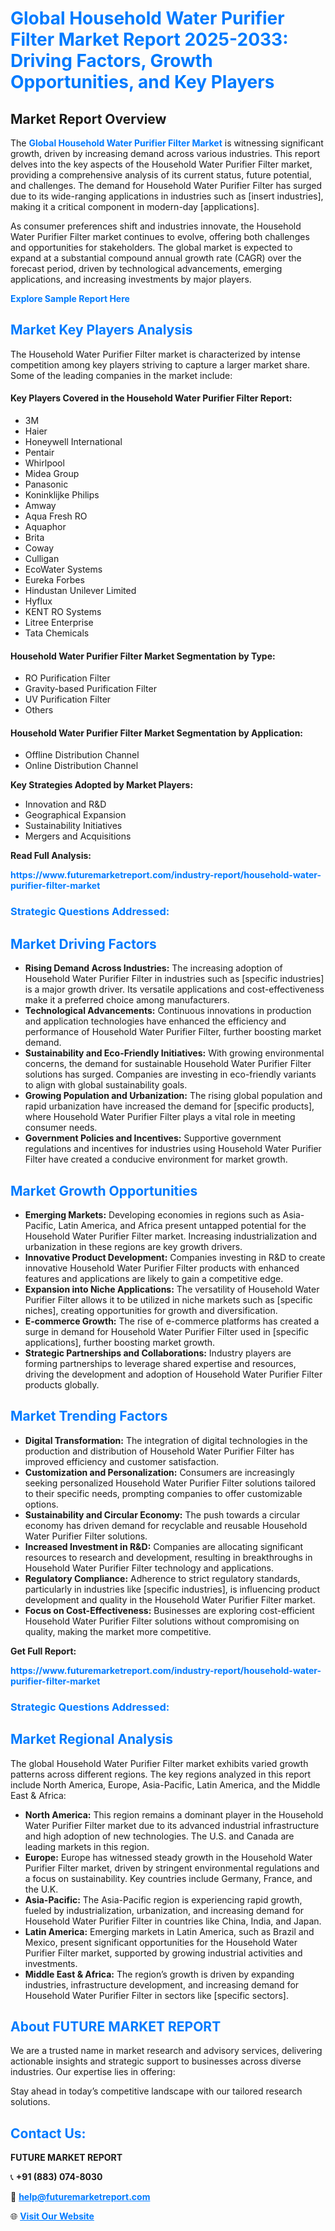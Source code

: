 <h1 style="color: #007BFF;">Global Household Water Purifier Filter Market Report 2025-2033: Driving Factors, Growth Opportunities, and Key Players</h1>

<section id="overview">
<h2>Market Report Overview</h2>
<p>The <a href="https://www.futuremarketreport.com/industry-report/household-water-purifier-filter-market" style="color: #007BFF; text-decoration: none;"><strong>Global Household Water Purifier Filter Market</strong></a> is witnessing significant growth, driven by increasing demand across various industries. This report delves into the key aspects of the Household Water Purifier Filter market, providing a comprehensive analysis of its current status, future potential, and challenges. The demand for Household Water Purifier Filter has surged due to its wide-ranging applications in industries such as [insert industries], making it a critical component in modern-day [applications].</p>
<p>As consumer preferences shift and industries innovate, the Household Water Purifier Filter market continues to evolve, offering both challenges and opportunities for stakeholders. The global market is expected to expand at a substantial compound annual growth rate (CAGR) over the forecast period, driven by technological advancements, emerging applications, and increasing investments by major players.</p>
</section>

<section id="overview">
<p><a href="https://www.futuremarketreport.com/request-sample/reportId=57573" style="color: #007BFF; text-decoration: none;"><strong>Explore Sample Report Here</strong></a></p>
</section>

<section id="key-players">
<h2 style="color: #007BFF;">Market Key Players Analysis</h2>
<p>The Household Water Purifier Filter market is characterized by intense competition among key players striving to capture a larger market share. Some of the leading companies in the market include:</p>
<h4>Key Players Covered in the Household Water Purifier Filter Report:</h4>
<ul><li>3M</li><li>Haier</li><li>Honeywell International</li><li>Pentair</li><li>Whirlpool</li><li>Midea Group</li><li>Panasonic</li><li>Koninklijke Philips</li><li>Amway</li><li>Aqua Fresh RO</li><li>Aquaphor</li><li>Brita</li><li>Coway</li><li>Culligan</li><li>EcoWater Systems</li><li>Eureka Forbes</li><li>Hindustan Unilever Limited</li><li>Hyflux</li><li>KENT RO Systems</li><li>Litree Enterprise</li><li>Tata Chemicals</li></ul>
<h4>Household Water Purifier Filter Market Segmentation by Type:</h4>
<ul><li>RO Purification Filter</li><li>Gravity-based Purification Filter</li><li>UV Purification Filter</li><li>Others</li></ul>

<h4>Household Water Purifier Filter Market Segmentation by Application:</h4>
<ul><li>Offline Distribution Channel</li><li>Online Distribution Channel</li></ul>
<p><strong>Key Strategies Adopted by Market Players:</strong></p>
<ul>
<li>Innovation and R&D</li>
<li>Geographical Expansion</li>
<li>Sustainability Initiatives</li>
<li>Mergers and Acquisitions</li>
</ul>
</section>

<section>
<p><strong>Read Full Analysis: </strong></p><a href="https://www.futuremarketreport.com/industry-report/household-water-purifier-filter-market" style="color: #007BFF; text-decoration: none;"><strong>https://www.futuremarketreport.com/industry-report/household-water-purifier-filter-market</strong></a>
<h3 style="color: #007BFF;">Strategic Questions Addressed:</h3>
</section>

<section id="driving-factors">
<h2 style="color: #007BFF;">Market Driving Factors</h2>
<ul>
<li><strong>Rising Demand Across Industries:</strong> The increasing adoption of Household Water Purifier Filter in industries such as [specific industries] is a major growth driver. Its versatile applications and cost-effectiveness make it a preferred choice among manufacturers.</li>
<li><strong>Technological Advancements:</strong> Continuous innovations in production and application technologies have enhanced the efficiency and performance of Household Water Purifier Filter, further boosting market demand.</li>
<li><strong>Sustainability and Eco-Friendly Initiatives:</strong> With growing environmental concerns, the demand for sustainable Household Water Purifier Filter solutions has surged. Companies are investing in eco-friendly variants to align with global sustainability goals.</li>
<li><strong>Growing Population and Urbanization:</strong> The rising global population and rapid urbanization have increased the demand for [specific products], where Household Water Purifier Filter plays a vital role in meeting consumer needs.</li>
<li><strong>Government Policies and Incentives:</strong> Supportive government regulations and incentives for industries using Household Water Purifier Filter have created a conducive environment for market growth.</li>
</ul>
</section>

<section id="growth-opportunities">
<h2 style="color: #007BFF;">Market Growth Opportunities</h2>
<ul>
<li><strong>Emerging Markets:</strong> Developing economies in regions such as Asia-Pacific, Latin America, and Africa present untapped potential for the Household Water Purifier Filter market. Increasing industrialization and urbanization in these regions are key growth drivers.</li>
<li><strong>Innovative Product Development:</strong> Companies investing in R&D to create innovative Household Water Purifier Filter products with enhanced features and applications are likely to gain a competitive edge.</li>
<li><strong>Expansion into Niche Applications:</strong> The versatility of Household Water Purifier Filter allows it to be utilized in niche markets such as [specific niches], creating opportunities for growth and diversification.</li>
<li><strong>E-commerce Growth:</strong> The rise of e-commerce platforms has created a surge in demand for Household Water Purifier Filter used in [specific applications], further boosting market growth.</li>
<li><strong>Strategic Partnerships and Collaborations:</strong> Industry players are forming partnerships to leverage shared expertise and resources, driving the development and adoption of Household Water Purifier Filter products globally.</li>
</ul>
</section>

<section id="trending-factors">
<h2 style="color: #007BFF;">Market Trending Factors</h2>
<ul>
<li><strong>Digital Transformation:</strong> The integration of digital technologies in the production and distribution of Household Water Purifier Filter has improved efficiency and customer satisfaction.</li>
<li><strong>Customization and Personalization:</strong> Consumers are increasingly seeking personalized Household Water Purifier Filter solutions tailored to their specific needs, prompting companies to offer customizable options.</li>
<li><strong>Sustainability and Circular Economy:</strong> The push towards a circular economy has driven demand for recyclable and reusable Household Water Purifier Filter solutions.</li>
<li><strong>Increased Investment in R&D:</strong> Companies are allocating significant resources to research and development, resulting in breakthroughs in Household Water Purifier Filter technology and applications.</li>
<li><strong>Regulatory Compliance:</strong> Adherence to strict regulatory standards, particularly in industries like [specific industries], is influencing product development and quality in the Household Water Purifier Filter market.</li>
<li><strong>Focus on Cost-Effectiveness:</strong> Businesses are exploring cost-efficient Household Water Purifier Filter solutions without compromising on quality, making the market more competitive.</li>
</ul>
</section>

<section>
<p><strong>Get Full Report: </strong></p><a href="https://www.futuremarketreport.com/industry-report/household-water-purifier-filter-market" style="color: #007BFF; text-decoration: none;"><strong>https://www.futuremarketreport.com/industry-report/household-water-purifier-filter-market</strong></a>
<h3 style="color: #007BFF;">Strategic Questions Addressed:</h3>
</section>


<section id="regional-analysis">
<h2 style="color: #007BFF;">Market Regional Analysis</h2>
<p>The global Household Water Purifier Filter market exhibits varied growth patterns across different regions. The key regions analyzed in this report include North America, Europe, Asia-Pacific, Latin America, and the Middle East & Africa:</p>
<ul>
<li><strong>North America:</strong> This region remains a dominant player in the Household Water Purifier Filter market due to its advanced industrial infrastructure and high adoption of new technologies. The U.S. and Canada are leading markets in this region.</li>
<li><strong>Europe:</strong> Europe has witnessed steady growth in the Household Water Purifier Filter market, driven by stringent environmental regulations and a focus on sustainability. Key countries include Germany, France, and the U.K.</li>
<li><strong>Asia-Pacific:</strong> The Asia-Pacific region is experiencing rapid growth, fueled by industrialization, urbanization, and increasing demand for Household Water Purifier Filter in countries like China, India, and Japan.</li>
<li><strong>Latin America:</strong> Emerging markets in Latin America, such as Brazil and Mexico, present significant opportunities for the Household Water Purifier Filter market, supported by growing industrial activities and investments.</li>
<li><strong>Middle East & Africa:</strong> The region’s growth is driven by expanding industries, infrastructure development, and increasing demand for Household Water Purifier Filter in sectors like [specific sectors].</li>
</ul>
</section>

<footer>
<h2 style="color: #007BFF;">About FUTURE MARKET REPORT</h2>
<p>We are a trusted name in market research and advisory services, delivering actionable insights and strategic support to businesses across diverse industries. Our expertise lies in offering:</p>

<p>Stay ahead in today’s competitive landscape with our tailored research solutions.</p>

<h2 style="color: #007BFF;">Contact Us:</h2>
<p><strong>FUTURE MARKET REPORT</strong></p>
<p>📞 <strong>+91 (883) 074-8030</strong></p>
<p>📧 <strong><a href="mailto:help@futuremarketreport.com" style="color: #007BFF;">help@futuremarketreport.com</a></strong></p>
<p>🌐 <strong><a href="https://www.futuremarketreport.com/" style="color: #007BFF;">Visit Our Website</a></strong></p>
</footer>